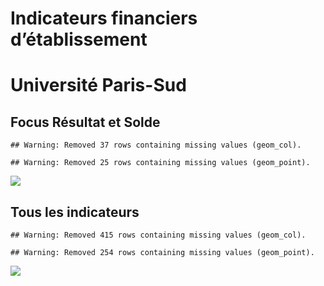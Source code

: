 Indicateurs financiers d’établissement
================

# Université Paris-Sud

## Focus Résultat et Solde

    ## Warning: Removed 37 rows containing missing values (geom_col).

    ## Warning: Removed 25 rows containing missing values (geom_point).

![](université_paris_sud_files/figure-gfm/etab.focus-1.png)<!-- -->

## Tous les indicateurs

    ## Warning: Removed 415 rows containing missing values (geom_col).

    ## Warning: Removed 254 rows containing missing values (geom_point).

![](université_paris_sud_files/figure-gfm/etab-1.png)<!-- -->
